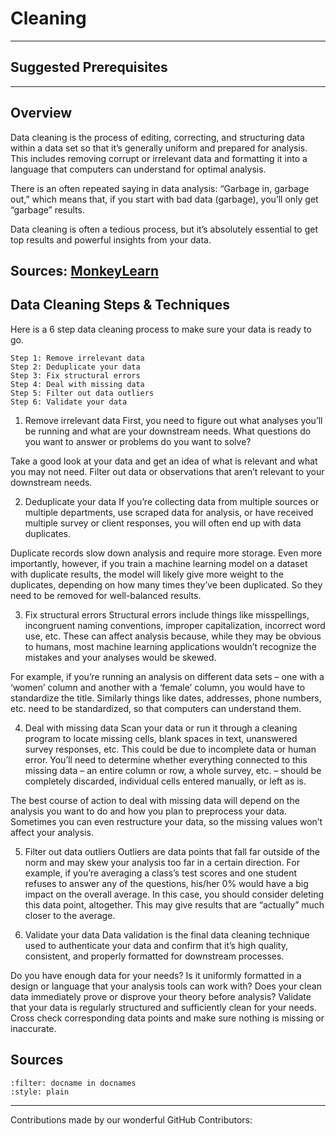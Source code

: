 # Cleaning

---

## Suggested Prerequisites

---

## Overview

Data cleaning is the process of editing, correcting, and structuring data within a data set so that it’s generally uniform and prepared for analysis. This includes removing corrupt or irrelevant data and formatting it into a language that computers can understand for optimal analysis.

There is an often repeated saying in data analysis: “Garbage in, garbage out,” which means that, if you start with bad data (garbage), you’ll only get “garbage” results.

Data cleaning is often a tedious process, but it’s absolutely essential to get top results and powerful insights from your data.

Sources: [MonkeyLearn](https://monkeylearn.com/blog/data-cleaning-steps/)
---
## Data Cleaning Steps & Techniques

Here is a 6 step data cleaning process to make sure your data is ready to go. 

    Step 1: Remove irrelevant data
    Step 2: Deduplicate your data
    Step 3: Fix structural errors
    Step 4: Deal with missing data
    Step 5: Filter out data outliers
    Step 6: Validate your data

1. Remove irrelevant data
First, you need to figure out what analyses you’ll be running and what are your downstream needs. What questions do you want to answer or problems do you want to solve?

Take a good look at your data and get an idea of what is relevant and what you may not need. Filter out data or observations that aren’t relevant to your downstream needs.

2. Deduplicate your data
If you’re collecting data from multiple sources or multiple departments, use scraped data for analysis, or have received multiple survey or client responses, you will often end up with data duplicates. 

Duplicate records slow down analysis and require more storage. Even more importantly, however, if you train a machine learning model on a dataset with duplicate results, the model will likely give more weight to the duplicates, depending on how many times they’ve been duplicated. So they need to be removed for well-balanced results.

3. Fix structural errors
Structural errors include things like misspellings, incongruent naming conventions, improper capitalization, incorrect word use, etc. These can affect analysis because, while they may be obvious to humans, most machine learning applications wouldn’t recognize the mistakes and your analyses would be skewed. 

For example, if you’re running an analysis on different data sets – one with a ‘women’ column and another with a ‘female’ column, you would have to standardize the title. Similarly things like dates, addresses, phone numbers, etc. need to be standardized, so that computers can understand them.

4. Deal with missing data
Scan your data or run it through a cleaning program to locate missing cells, blank spaces in text, unanswered survey responses, etc. This could be due to incomplete data or human error. You’ll need to determine whether everything connected to this missing data – an entire column or row, a whole survey, etc. – should be completely discarded, individual cells entered manually, or left as is.

The best course of action to deal with missing data will depend on the analysis you want to do and how you plan to preprocess your data. Sometimes you can even restructure your data, so the missing values won’t affect your analysis.

5. Filter out data outliers
Outliers are data points that fall far outside of the norm and may skew your analysis too far in a certain direction. For example, if you’re averaging a class’s test scores and one student refuses to answer any of the questions, his/her 0% would have a big impact on the overall average. In this case, you should consider deleting this data point, altogether. This may give results that are “actually” much closer to the average.

6. Validate your data
Data validation is the final data cleaning technique used to authenticate your data and confirm that it’s high quality, consistent, and properly formatted for downstream processes. 

Do you have enough data for your needs?
Is it uniformly formatted in a design or language that your analysis tools can work with?
Does your clean data immediately prove or disprove your theory before analysis?
Validate that your data is regularly structured and sufficiently clean for your needs. Cross check corresponding data points and make sure nothing is missing or inaccurate.

## Sources

```{bibliography} references.bib
:filter: docname in docnames
:style: plain
```

---

Contributions made by our wonderful GitHub Contributors: 